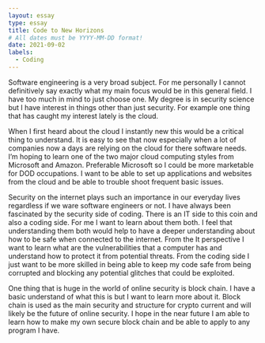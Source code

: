 ```yaml
---
layout: essay
type: essay
title: Code to New Horizons
# All dates must be YYYY-MM-DD format!
date: 2021-09-02
labels:
  - Coding
---
```


  Software engineering is a very broad subject. For me personally I cannot definitively say exactly what my main focus would be in this general field. I have too much in mind to just choose one. My degree is in security science but I have interest in things other than just security. For example one thing that has caught my interest lately is the cloud.
  
  When I first heard about the cloud I instantly new this would be a critical thing to understand. It is easy to see that now especially when a lot of companies now a days are relying on the cloud for there software needs. I’m hoping to learn one of the two major cloud computing styles from Microsoft and Amazon. Preferable Microsoft so I could be more marketable for DOD occupations. I want to be able to set up applications and websites from the cloud and be able to trouble shoot frequent basic issues.
  
  Security on the internet plays such an importance in our everyday lives regardless if we ware software engineers or not. I have always been fascinated by the security side of coding. There is an IT side to this coin and also a coding side. For me I want to learn about them both. I feel that understanding them both would help to have a deeper understanding about how to be safe when connected to the internet. From the It perspective I want to learn what are the vulnerabilities that a computer has and understand how to protect it from potential threats. From the coding side I just want to be more skilled in being able to keep my code safe from being corrupted and blocking any potential glitches that could be exploited.
  
  One thing that is huge in the world of online security is block chain. I have a basic understand of what this is but I want to learn more about it. Block chain is used as the main security and structure for crypto current and will likely be the future of online security. I hope in the near future I am able to learn how to make my own secure block chain and be able to apply to any program I have.
